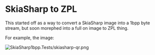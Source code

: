 # SkiaSharp to ZPL

This started off as a way to convert a SkiaSharp image into a 1bpp byte stream, but soon morephed into a full on image to ZPL thing.

For example, the image:

![SkiaSharp1bpp.Tests/skiasharp-qr.png]()
